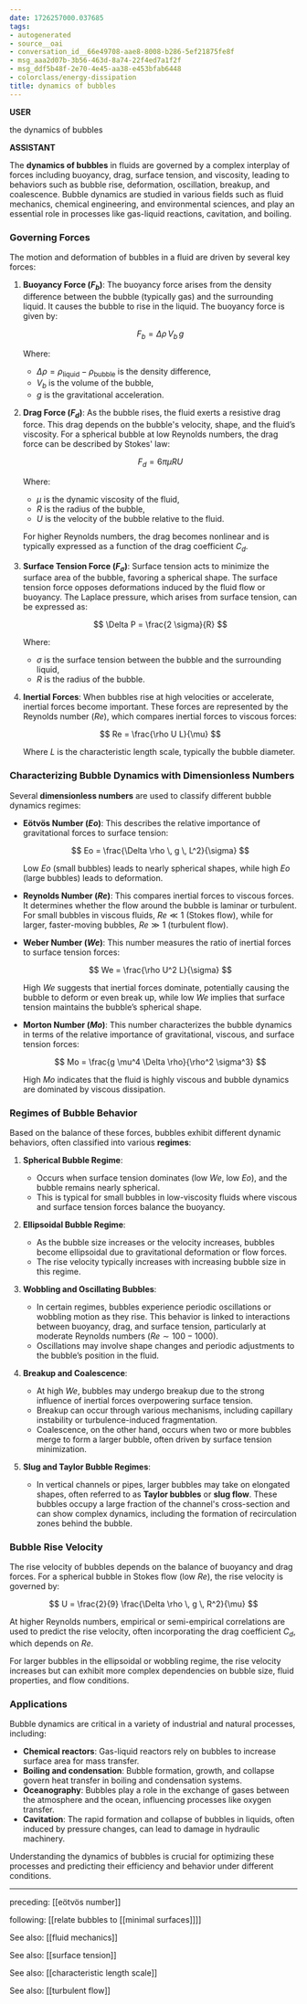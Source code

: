 ```yaml
---
date: 1726257000.037685
tags:
- autogenerated
- source__oai
- conversation_id__66e49708-aae8-8008-b286-5ef21875fe8f
- msg_aaa2d07b-3b56-463d-8a74-22f4ed7a1f2f
- msg_ddf5b48f-2e70-4e45-aa38-e453bfab6448
- colorclass/energy-dissipation
title: dynamics of bubbles
---
```


**USER**

the dynamics of bubbles


**ASSISTANT**

The **dynamics of bubbles** in fluids are governed by a complex interplay of forces including buoyancy, drag, surface tension, and viscosity, leading to behaviors such as bubble rise, deformation, oscillation, breakup, and coalescence. Bubble dynamics are studied in various fields such as fluid mechanics, chemical engineering, and environmental sciences, and play an essential role in processes like gas-liquid reactions, cavitation, and boiling.

### Governing Forces

The motion and deformation of bubbles in a fluid are driven by several key forces:

1. **Buoyancy Force ($F_b$)**:
   The buoyancy force arises from the density difference between the bubble (typically gas) and the surrounding liquid. It causes the bubble to rise in the liquid. The buoyancy force is given by:

   $$
   F_b = \Delta \rho \, V_b \, g
   $$

   Where:
   - $\Delta \rho = \rho_{\text{liquid}} - \rho_{\text{bubble}}$ is the density difference,
   - $V_b$ is the volume of the bubble,
   - $g$ is the gravitational acceleration.

2. **Drag Force ($F_d$)**:
   As the bubble rises, the fluid exerts a resistive drag force. This drag depends on the bubble's velocity, shape, and the fluid’s viscosity. For a spherical bubble at low Reynolds numbers, the drag force can be described by Stokes' law:

   $$
   F_d = 6 \pi \mu R U
   $$

   Where:
   - $\mu$ is the dynamic viscosity of the fluid,
   - $R$ is the radius of the bubble,
   - $U$ is the velocity of the bubble relative to the fluid.

   For higher Reynolds numbers, the drag becomes nonlinear and is typically expressed as a function of the drag coefficient $C_d$.

3. **Surface Tension Force ($F_\sigma$)**:
   Surface tension acts to minimize the surface area of the bubble, favoring a spherical shape. The surface tension force opposes deformations induced by the fluid flow or buoyancy. The Laplace pressure, which arises from surface tension, can be expressed as:

   $$
   \Delta P = \frac{2 \sigma}{R}
   $$

   Where:
   - $\sigma$ is the surface tension between the bubble and the surrounding liquid,
   - $R$ is the radius of the bubble.

4. **Inertial Forces**:
   When bubbles rise at high velocities or accelerate, inertial forces become important. These forces are represented by the Reynolds number ($Re$), which compares inertial forces to viscous forces:

   $$
   Re = \frac{\rho U L}{\mu}
   $$

   Where $L$ is the characteristic length scale, typically the bubble diameter.

### Characterizing Bubble Dynamics with Dimensionless Numbers

Several **dimensionless numbers** are used to classify different bubble dynamics regimes:

- **Eötvös Number ($Eo$)**: This describes the relative importance of gravitational forces to surface tension:

  $$
  Eo = \frac{\Delta \rho \, g \, L^2}{\sigma}
  $$

  Low $Eo$ (small bubbles) leads to nearly spherical shapes, while high $Eo$ (large bubbles) leads to deformation.

- **Reynolds Number ($Re$)**: This compares inertial forces to viscous forces. It determines whether the flow around the bubble is laminar or turbulent. For small bubbles in viscous fluids, $Re \ll 1$ (Stokes flow), while for larger, faster-moving bubbles, $Re \gg 1$ (turbulent flow).

- **Weber Number ($We$)**: This number measures the ratio of inertial forces to surface tension forces:

  $$
  We = \frac{\rho U^2 L}{\sigma}
  $$

  High $We$ suggests that inertial forces dominate, potentially causing the bubble to deform or even break up, while low $We$ implies that surface tension maintains the bubble’s spherical shape.

- **Morton Number ($Mo$)**: This number characterizes the bubble dynamics in terms of the relative importance of gravitational, viscous, and surface tension forces:

  $$
  Mo = \frac{g \mu^4 \Delta \rho}{\rho^2 \sigma^3}
  $$

  High $Mo$ indicates that the fluid is highly viscous and bubble dynamics are dominated by viscous dissipation.

### Regimes of Bubble Behavior

Based on the balance of these forces, bubbles exhibit different dynamic behaviors, often classified into various **regimes**:

1. **Spherical Bubble Regime**:
   - Occurs when surface tension dominates (low $We$, low $Eo$), and the bubble remains nearly spherical.
   - This is typical for small bubbles in low-viscosity fluids where viscous and surface tension forces balance the buoyancy.

2. **Ellipsoidal Bubble Regime**:
   - As the bubble size increases or the velocity increases, bubbles become ellipsoidal due to gravitational deformation or flow forces.
   - The rise velocity typically increases with increasing bubble size in this regime.

3. **Wobbling and Oscillating Bubbles**:
   - In certain regimes, bubbles experience periodic oscillations or wobbling motion as they rise. This behavior is linked to interactions between buoyancy, drag, and surface tension, particularly at moderate Reynolds numbers ($Re \sim 100-1000$).
   - Oscillations may involve shape changes and periodic adjustments to the bubble’s position in the fluid.

4. **Breakup and Coalescence**:
   - At high $We$, bubbles may undergo breakup due to the strong influence of inertial forces overpowering surface tension.
   - Breakup can occur through various mechanisms, including capillary instability or turbulence-induced fragmentation.
   - Coalescence, on the other hand, occurs when two or more bubbles merge to form a larger bubble, often driven by surface tension minimization.

5. **Slug and Taylor Bubble Regimes**:
   - In vertical channels or pipes, larger bubbles may take on elongated shapes, often referred to as **Taylor bubbles** or **slug flow**. These bubbles occupy a large fraction of the channel's cross-section and can show complex dynamics, including the formation of recirculation zones behind the bubble.

### Bubble Rise Velocity

The rise velocity of bubbles depends on the balance of buoyancy and drag forces. For a spherical bubble in Stokes flow (low $Re$), the rise velocity is governed by:

$$
U = \frac{2}{9} \frac{\Delta \rho \, g \, R^2}{\mu}
$$

At higher Reynolds numbers, empirical or semi-empirical correlations are used to predict the rise velocity, often incorporating the drag coefficient $C_d$, which depends on $Re$.

For larger bubbles in the ellipsoidal or wobbling regime, the rise velocity increases but can exhibit more complex dependencies on bubble size, fluid properties, and flow conditions.

### Applications

Bubble dynamics are critical in a variety of industrial and natural processes, including:
- **Chemical reactors**: Gas-liquid reactors rely on bubbles to increase surface area for mass transfer.
- **Boiling and condensation**: Bubble formation, growth, and collapse govern heat transfer in boiling and condensation systems.
- **Oceanography**: Bubbles play a role in the exchange of gases between the atmosphere and the ocean, influencing processes like oxygen transfer.
- **Cavitation**: The rapid formation and collapse of bubbles in liquids, often induced by pressure changes, can lead to damage in hydraulic machinery.

Understanding the dynamics of bubbles is crucial for optimizing these processes and predicting their efficiency and behavior under different conditions.


---

preceding: [[eötvös number]]  


following: [[relate bubbles to [[minimal surfaces]]]]

See also: [[fluid mechanics]]


See also: [[surface tension]]


See also: [[characteristic length scale]]


See also: [[turbulent flow]]